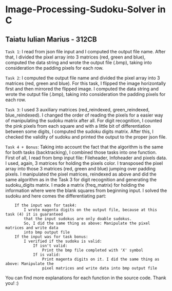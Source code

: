 # Image-Processing-Sudoku-Solver in C

## Taiatu Iulian Marius - 312CB

`Task 1`:
        I read from json file input and I computed the output file name.
        After that, I divided the pixel array into 3 matrices (red, green and blue),
        computed the data string and wrote the output file (.bmp), taking into
        consideration the padding pixels for each row.

`Task 2`:
        I computed the output file name and divided the pixel array 
        into 3 matrices (red, green and blue). For this task, I flipped the
        image horizontally first and then mirrored the flipped image.
        I computed the data string and wrote the output file (.bmp), taking 
        into consideration the padding pixels for each row.

`Task 3`:
        I used 3 auxiliary matrices (red_reindexed, green_reindexed, blue_reindexed).
        I changed the order of reading the pixels for a easier way of manipulating the
        sudoku matrix after all. For digit recognition, I counted the pink pixels from
        each square and with a little bit of differentiation between some digits,
        I computed the sudoku digits matrix. After this, I checked the validity of sudoku
        and printed the output to the proper json file.

`Task 4 + Bonus`:
        Taking into account the fact that the algorithm is the same for
        both tasks (backtracking), I combined those tasks into one function.
        First of all, I read from bmp input file: Fileheader, Infoheader and pixels data.
        I used, again, 3 matrices for holding the pixels color. I transposed the pixel array
        into those 3 matrices (red, green and blue) jumping over padding pixels.
        I manipulated the pixel matrices, reindexed as above and did the same algorithm
        as in the Task 3 for digit recognition and generating the sudoku_digits matrix.
        I made a matrix (freq_matrix) for holding the information where were the blank
        squares from beginning input. I solved the sudoku and here comes the differentiating part:

        If the input was for task4:
            I wrote magenta digits on the output file, because at this task (4) it is guaranteed 
            that the input sudokus are only doable sudokus.
            So, I did the same thing as above: Manipulate the pixel matrices and write data 
            into bmp output file
        If the input was for task bonus:
            I verified if the sudoku is valid:
                If isn't valid:
                    Print the bmp file completed with 'X' symbol
                If is valid:
                    Print magenta digits on it. I did the same thing as above: Manipulate the 
                    pixel matrices and write data into bmp output file


You can find more explanations for each function in the source code. Thank you! :)
